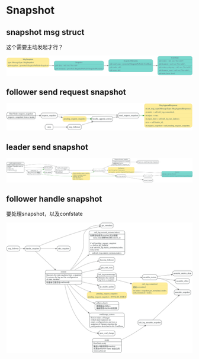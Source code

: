 # Snapshot

## snapshot msg struct

这个需要主动发起才行？

![](./dot/snapshot-struct.svg)

## follower send request snapshot

![](./dot/request-snapshot.svg)

## leader send snapshot

![](./dot/send-snapshot.svg)

## follower handle snapshot

要处理snapshot，以及confstate

![](./dot/handle_snapshot.svg)

